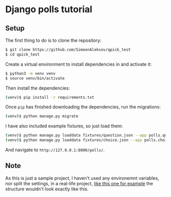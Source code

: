 # Django polls tutorial

## Setup

The first thing to do is to clone the repository:

```sh
$ git clone https://github.com/SimeonAleksov/qpick_test
$ cd qpick_test
```

Create a virtual environment to install dependencies in and activate it:

```sh
$ python3 -m venv venv
$ source venv/bin/activate
```

Then install the dependencies:

```sh
(venv)$ pip install -r requirements.txt
```

Once `pip` has finished downloading the dependencies, run the migrations:
```sh
(venv)$ python manage.py migrate
```

I have also included example fixtures, so just load them:
```sh
(venv)$ python manage.py loaddata fixtures/question.json --app polls.question
(venv)$ python manage.py loaddata fixtures/choice.json --app polls.choice
```
And navigate to `http://127.0.0.1:8000/polls/`.

## Note

As this is just a sample project, I haven't used any environemnt variables, nor split the settings, in a real-life project, [like this one for example](https://github.com/SimeonAleksov/shigoto_q) the structure wouldn't look exactly like this.
